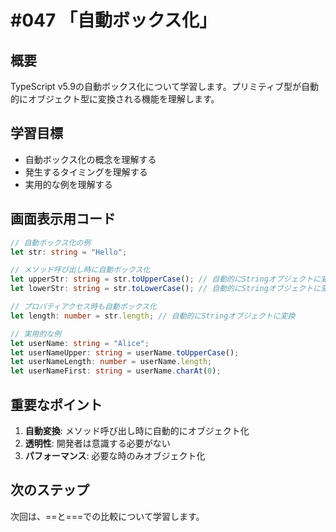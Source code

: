 # #047 「自動ボックス化」

## 概要
TypeScript v5.9の自動ボックス化について学習します。プリミティブ型が自動的にオブジェクト型に変換される機能を理解します。

## 学習目標
- 自動ボックス化の概念を理解する
- 発生するタイミングを理解する
- 実用的な例を理解する

## 画面表示用コード

```typescript
// 自動ボックス化の例
let str: string = "Hello";

// メソッド呼び出し時に自動ボックス化
let upperStr: string = str.toUpperCase(); // 自動的にStringオブジェクトに変換
let lowerStr: string = str.toLowerCase(); // 自動的にStringオブジェクトに変換

// プロパティアクセス時も自動ボックス化
let length: number = str.length; // 自動的にStringオブジェクトに変換

// 実用的な例
let userName: string = "Alice";
let userNameUpper: string = userName.toUpperCase();
let userNameLength: number = userName.length;
let userNameFirst: string = userName.charAt(0);
```

## 重要なポイント
1. **自動変換**: メソッド呼び出し時に自動的にオブジェクト化
2. **透明性**: 開発者は意識する必要がない
3. **パフォーマンス**: 必要な時のみオブジェクト化

## 次のステップ
次回は、==と===での比較について学習します。